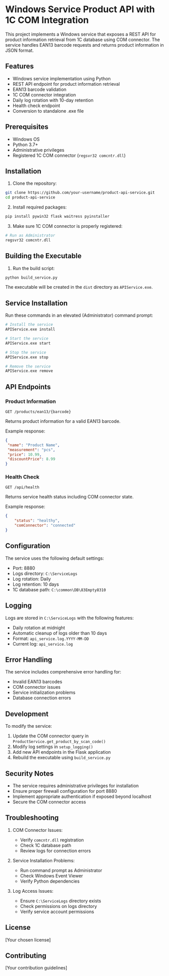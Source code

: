 
# Windows Service Product API with 1C COM Integration

This project implements a Windows service that exposes a REST API for product information retrieval from 1C database using COM connector. The service handles EAN13 barcode requests and returns product information in JSON format.

## Features

- Windows service implementation using Python
- REST API endpoint for product information retrieval
- EAN13 barcode validation
- 1C COM connector integration
- Daily log rotation with 10-day retention
- Health check endpoint
- Conversion to standalone .exe file

## Prerequisites

- Windows OS
- Python 3.7+
- Administrative privileges
- Registered 1C COM connector (`regsvr32 comcntr.dll`)

## Installation

1. Clone the repository:
```bash
git clone https://github.com/your-username/product-api-service.git
cd product-api-service
```

2. Install required packages:
```bash
pip install pywin32 flask waitress pyinstaller
```

3. Make sure 1C COM connector is properly registered:
```bash
# Run as Administrator
regsvr32 comcntr.dll
```

## Building the Executable

1. Run the build script:
```bash
python build_service.py
```

The executable will be created in the `dist` directory as `APIService.exe`.

## Service Installation

Run these commands in an elevated (Administrator) command prompt:

```bash
# Install the service
APIService.exe install

# Start the service
APIService.exe start

# Stop the service
APIService.exe stop

# Remove the service
APIService.exe remove
```

## API Endpoints

### Product Information
```
GET /products/ean13/{barcode}
```
Returns product information for a valid EAN13 barcode.

Example response:
```json
{
 "name": "Product Name",
 "measurement": "pcs",
 "price": 10.99,
 "discountPrice": 8.99
}
```

### Health Check
```
GET /api/health
```
Returns service health status including COM connector state.

Example response:
```json
{
    "status": "healthy",
    "comConnector": "connected"
}
```

## Configuration

The service uses the following default settings:
- Port: 8880
- Logs directory: `C:\ServiceLogs`
- Log rotation: Daily
- Log retention: 10 days
- 1C database path: `C:\common\DB\83Empty8310`

## Logging

Logs are stored in `C:\ServiceLogs` with the following features:
- Daily rotation at midnight
- Automatic cleanup of logs older than 10 days
- Format: `api_service.log.YYYY-MM-DD`
- Current log: `api_service.log`

## Error Handling

The service includes comprehensive error handling for:
- Invalid EAN13 barcodes
- COM connector issues
- Service initialization problems
- Database connection errors

## Development

To modify the service:

1. Update the COM connector query in `ProductService.get_product_by_scan_code()`
2. Modify log settings in `setup_logging()`
3. Add new API endpoints in the Flask application
4. Rebuild the executable using `build_service.py`

## Security Notes

- The service requires administrative privileges for installation
- Ensure proper firewall configuration for port 8880
- Implement appropriate authentication if exposed beyond localhost
- Secure the COM connector access

## Troubleshooting

1. COM Connector Issues:
   - Verify `comcntr.dll` registration
   - Check 1C database path
   - Review logs for connection errors

2. Service Installation Problems:
   - Run command prompt as Administrator
   - Check Windows Event Viewer
   - Verify Python dependencies

3. Log Access Issues:
   - Ensure `C:\ServiceLogs` directory exists
   - Check permissions on logs directory
   - Verify service account permissions

## License

[Your chosen license]

## Contributing

[Your contribution guidelines]